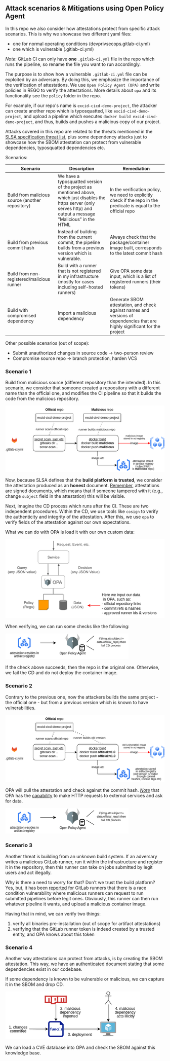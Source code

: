 ## Attack scenarios & Mitigations using Open Policy Agent

In this repo we also consider how attestations protect from specific attack scenarios. This is why we showcase two different yaml files:
- one for normal operating conditions (devprivsecops.gitlab-ci.yml)
- one which is vulnerable (.gitlab-ci.yml)

*Note*: GitLab CI can only have **one** `.gitlab-ci.yml` file in the repo which runs the pipeline, so rename the file you want to run accordingly.

The purpose is to show how a vulnerable `.gitlab-ci.yml` file can be exploited by an adversary. By doing this, we emphasize the importance of the verification of attestations. We use `Open Policy Agent (OPA)` and write policies in REGO to verify the attestations. More details about `opa` and its functionality see the `policy` folder in the repo.

For example, if our repo's name is `excid-cicd-demo-project`, the attacker can create another repo which is typosquatted, like `excid-civd-demo-project`, and upload a pipeline which executes `docker build excid-civd-demo-project`, and thus, builds and pushes a malicious copy of our project.

Attacks covered in this repo are related to the threats mentioned in the [SLSA specification threat list](https://slsa.dev/spec/v1.0/threats-overview), plus some dependency attacks just to showcase how the SBOM attestation can protect from vulnerable dependencies, typosquatted dependencies etc.

Scenarios:

| Scenario                                         | Description                                                                                                                                                            | Remediation                                                                                                                 |
|--------------------------------------------------|------------------------------------------------------------------------------------------------------------------------------------------------------------------------|-----------------------------------------------------------------------------------------------------------------------------|
| Build from malicious source (another repository) | We have a typosquatted version of the project as mentioned above, which just disables the https server (only serves http) and output a message "Malicious" in the HTML | In the verification policy, we need to explicitly check if the repo in the predicate is equal to the official repo          |
| Build from previous commit hash                  | Instead of building from the current commit, the pipeline builds from a previous version which is vulnerable.                                                          | Always check that the package/container image built, corresponds to the latest commit hash                                  |
| Build from non-registered/malicious runner       | Build with a runner that is not registered in my infrastructure (mostly for cases including self-hosted runners)                                                       | Give OPA some data input, which is a list of registered runners (their tokens)                                              |
| Build with compromised dependency                | Import a malicious dependency                                                                                                                                          | Generate SBOM attestation, and check against names and versions of dependencies that are highly significant for the project |


Other possible scenarios (out of scope):

- Submit unauthorized changes in source code -> two-person review
- Compromise source repo -> branch protection, harden VCS

### Scenario 1

Build from malicious source (different repository than the intended). In this scenario, we consider that someone created a repoository with a different name than the official one, and modifies the CI pipeline so that it builds the code from the malicious repository.

![alt text](/assets/attack1_mal_repo.png)

Now, because SLSA defines that the **build platform is trusted**, we consider the attestation produced as an **honest** document. 
<ins>Remember</ins>, attestations are signed documents, which means that if someone tampered with it (e.g., change `subject` field in the attestation) this will be visible.

Next, imagine the CD process which runs after the CI. These are two independent procedures. Within the CD, we use tools like `cosign` to verify the authenticity and integrity of the attestation. After this, we use `opa` to verify fields of the attestation against our own expectations.

What we can do with OPA is load it with our own custom data:

![alt text](/assets/attack1_mal_repo_opa.png)

When verifying, we can run some checks like the following: 

![alt text](/assets/attack1_mal_repo_opa2.png)

If the check above succeeds, then the repo is the original one. Otherwise, we fail the CD and do not deploy the container image.

### Scenario 2

Contrary to the previous one, now the attackers builds the same project - the official one - but from a previous version which is known to have vulnerabilities.

![alt text](/assets/attack2_old_version.png)

OPA will pull the attestation and check against the commit hash. <ins>*Note*</ins> that OPA has the [capability](https://www.openpolicyagent.org/docs/latest/policy-reference/#http) to make HTTP requests to external services and ask for data.

![alt text](/assets/attack1_mal_repo_opa2.png)

### Scenario 3

Another threat is building from an unknown build system. If an adversary writes a malicious GitLab runner, run it within the infrastructure and register it in the repository, then this runner can take on jobs submitted by legit users and act illegally.

Why is there a need to worry for that? Don't we trust the build platform? Yes, but, it has been [reported](https://frichetten.com/blog/abusing-gitlab-runners/) for GitLab runners that there is a race condition vulnerability where malicious runners can request to run submitted pipelines before legit ones. Obviously, this runner can then run whatever pipeline it wants, and upload a malicious container image.

Having that in mind, we can verify two things:
1. verify all binaries pre-installation (out of scope for artifact attestations)
2. verifying that the GitLab runner token is indeed created by a trusted entity, and OPA knows about this token


### Scenario 4

Another way attestations can protect from attacks, is by creating the SBOM attestation. This way, we have an authenticated document stating that some dependencies exist in our codebase.

If some dependency is known to be vulnerable or malicious, we can capture it in the SBOM and drop CD.

![alt text](/assets/attack4_sbom.png)

We can load a CVE database into OPA and check the SBOM against this knowledge base.